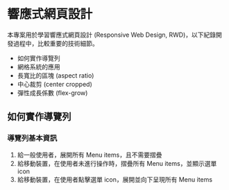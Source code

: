 # 響應式網頁設計

本專案用於學習響應式網頁設計 (Responsive Web Design, RWD)，以下紀錄開發過程中，比較重要的技術細節。

- 如何實作導覽列
- 網格系統的應用
- 長寬比的區塊 (aspect ratio)
- 中心裁剪 (center cropped)
- 彈性成長係數 (flex-grow)

## 如何實作導覽列

### 導覽列基本資訊

1. 給一般使用者，展開所有 Menu items，且不需要摺疊
2. 給移動裝置，在使用者未進行操作時，摺疊所有 Menu items，並顯示選單 icon
3. 給移動裝置，在使用者點擊選單 icon，展開並向下呈現所有 Menu items
